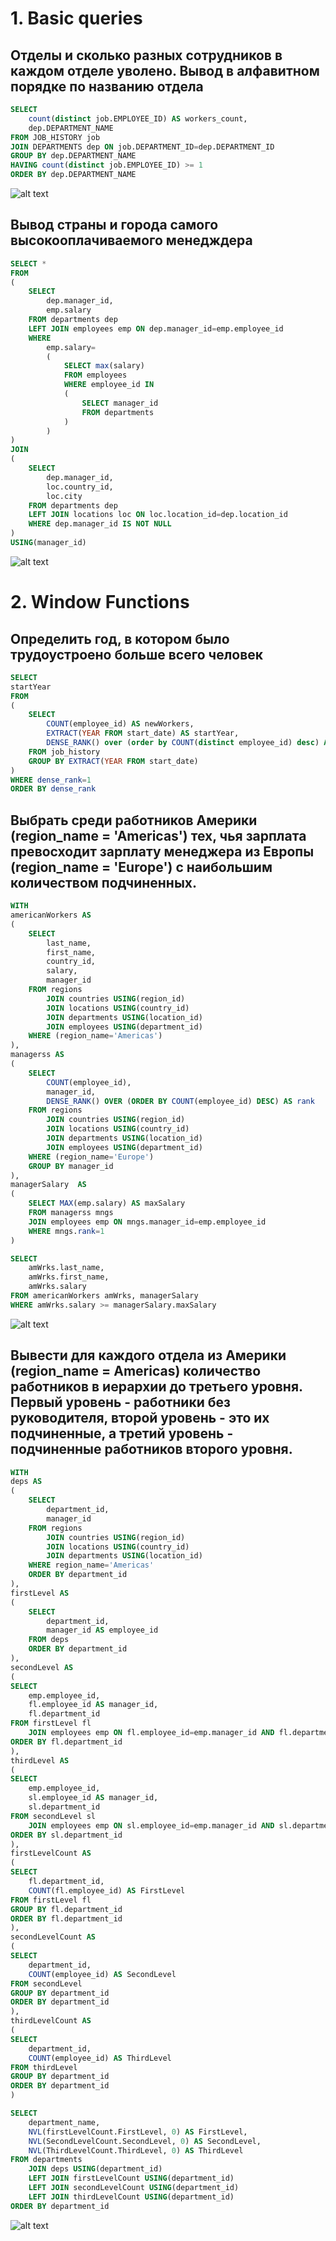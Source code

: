 # 1. Basic queries
## Отделы и сколько разных сотрудников в каждом отделе уволено. Вывод в алфавитном порядке по названию отделa
```sql
SELECT 
    count(distinct job.EMPLOYEE_ID) AS workers_count, 
    dep.DEPARTMENT_NAME
FROM JOB_HISTORY job
JOIN DEPARTMENTS dep ON job.DEPARTMENT_ID=dep.DEPARTMENT_ID
GROUP BY dep.DEPARTMENT_NAME
HAVING count(distinct job.EMPLOYEE_ID) >= 1
ORDER BY dep.DEPARTMENT_NAME
```
![alt text](resources/depsReduction.png)

## Вывод страны и города самого высокооплачиваемого менедждера

```sql
SELECT *
FROM
(
    SELECT 
        dep.manager_id, 
        emp.salary
    FROM departments dep
    LEFT JOIN employees emp ON dep.manager_id=emp.employee_id
    WHERE 
        emp.salary=
        (
            SELECT max(salary)
            FROM employees
            WHERE employee_id IN 
            (
                SELECT manager_id
                FROM departments
            )
        )
)
JOIN 
(
    SELECT 
        dep.manager_id, 
        loc.country_id, 
        loc.city
    FROM departments dep
    LEFT JOIN locations loc ON loc.location_id=dep.location_id
    WHERE dep.manager_id IS NOT NULL
)
USING(manager_id)
```
![alt text](resources/richManagerLocation.png)

# 2. Window Functions
## Определить год, в котором было трудоустроено больше всего человек

```sql
SELECT
startYear
FROM
(
    SELECT
        COUNT(employee_id) AS newWorkers,
        EXTRACT(YEAR FROM start_date) AS startYear,
        DENSE_RANK() over (order by COUNT(distinct employee_id) desc) AS dense_rank
    FROM job_history
    GROUP BY EXTRACT(YEAR FROM start_date)
)
WHERE dense_rank=1
ORDER BY dense_rank
```

## Выбрать среди работников Америки (region_name = 'Americas') тех, чья зарплата превосходит зарплату менеджера из Европы (region_name = 'Europe') с наибольшим количеством подчиненных.

```sql
WITH 
americanWorkers AS
(
    SELECT 
        last_name, 
        first_name, 
        country_id, 
        salary, 
        manager_id
    FROM regions
        JOIN countries USING(region_id)
        JOIN locations USING(country_id)
        JOIN departments USING(location_id)
        JOIN employees USING(department_id)
    WHERE (region_name='Americas')
),
managerss AS 
(
    SELECT 
        COUNT(employee_id), 
        manager_id,
        DENSE_RANK() OVER (ORDER BY COUNT(employee_id) DESC) AS rank
    FROM regions
        JOIN countries USING(region_id)
        JOIN locations USING(country_id)
        JOIN departments USING(location_id)
        JOIN employees USING(department_id)
    WHERE (region_name='Europe')
    GROUP BY manager_id
),
managerSalary  AS
(
    SELECT MAX(emp.salary) AS maxSalary
    FROM managerss mngs
    JOIN employees emp ON mngs.manager_id=emp.employee_id
    WHERE mngs.rank=1
)

SELECT 
    amWrks.last_name, 
    amWrks.first_name, 
    amWrks.salary
FROM americanWorkers amWrks, managerSalary
WHERE amWrks.salary >= managerSalary.maxSalary
```
![alt text](resources/workersBetterEuropeManagers.png)

## Вывести для каждого отдела из Америки (region_name = Americas) количество работников в иерархии до третьего уровня. Первый уровень - работники без руководителя, второй уровень - это их подчиненные, а третий уровень - подчиненные работников второго уровня.

```sql
WITH 
deps AS 
(
    SELECT 
        department_id, 
        manager_id
    FROM regions 
        JOIN countries USING(region_id)
        JOIN locations USING(country_id)
        JOIN departments USING(location_id)
    WHERE region_name='Americas'
    ORDER BY department_id
),
firstLevel AS 
(
    SELECT 
        department_id,
        manager_id AS employee_id
    FROM deps
    ORDER BY department_id
),
secondLevel AS 
(
SELECT
    emp.employee_id,
    fl.employee_id AS manager_id,
    fl.department_id
FROM firstLevel fl
    JOIN employees emp ON fl.employee_id=emp.manager_id AND fl.department_id=emp.department_id
ORDER BY fl.department_id
),
thirdLevel AS 
(
SELECT
    emp.employee_id,
    sl.employee_id AS manager_id,
    sl.department_id
FROM secondLevel sl
    JOIN employees emp ON sl.employee_id=emp.manager_id AND sl.department_id=emp.department_id
ORDER BY sl.department_id
),
firstLevelCount AS 
(
SELECT 
    fl.department_id,
    COUNT(fl.employee_id) AS FirstLevel
FROM firstLevel fl
GROUP BY fl.department_id
ORDER BY fl.department_id
),
secondLevelCount AS 
(
SELECT 
    department_id,
    COUNT(employee_id) AS SecondLevel
FROM secondLevel
GROUP BY department_id
ORDER BY department_id
),
thirdLevelCount AS 
(
SELECT 
    department_id,
    COUNT(employee_id) AS ThirdLevel
FROM thirdLevel
GROUP BY department_id
ORDER BY department_id
)

SELECT 
    department_name, 
    NVL(firstLevelCount.FirstLevel, 0) AS FirstLevel,
    NVL(SecondLevelCount.SecondLevel, 0) AS SecondLevel,
    NVL(ThirdLevelCount.ThirdLevel, 0) AS ThirdLevel
FROM departments
    JOIN deps USING(department_id)
    LEFT JOIN firstLevelCount USING(department_id)
    LEFT JOIN secondLevelCount USING(department_id)
    LEFT JOIN thirdLevelCount USING(department_id)
ORDER BY department_id
```
![alt text](resources/depsWorkersByLevel.png)